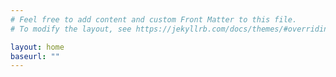 ```yaml
---
# Feel free to add content and custom Front Matter to this file.
# To modify the layout, see https://jekyllrb.com/docs/themes/#overriding-theme-defaults

layout: home
baseurl: ""
---
```

